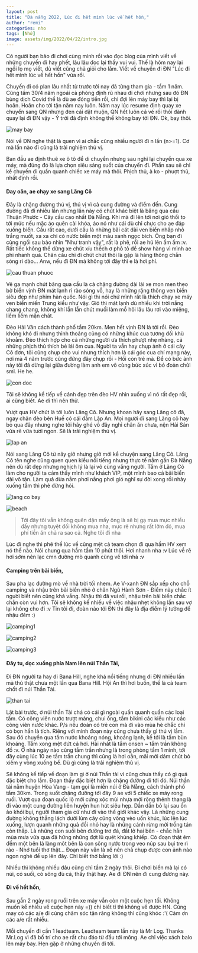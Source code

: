 ```yaml
---
layout: post
title: "Đà nẵng 2022, Lúc đi hết mình lúc về hết hồn,"
author: "remi"
categories: nho
tags: [Nhớ]
image: assets/img/2022/04/22/intro.jpg
---
```


Có người bạn bảo đi chơi cùng mình rồi vào đọc blog của mình viết về những chuyến đi hay phết, lâu lâu đọc lại thấy vui vui. Thế là hôm nay lại ngồi lọ mọ viết, dù viết cũng chả giỏi cho lắm. Viết về chuyến đi ĐN "Lúc đi hết mình lúc về hết hồn" vừa rồi. 

Chuyến đi có plan lâu nhất từ trước tới nay đã từng tham gia - tầm 1 năm. Cũng tầm 30/4 năm ngoái cả phòng định rủ nhau đi chơi nhưng sau đó ĐN bùng dịch Covid thế là dù ae đóng tiền rồi, chỉ đợi lên máy bay thì lại bị hoãn. Hoãn cho tới tận năm nay luôn. Năm nay lúc resume định quay xe chuyển sang QN nhưng đen cái đặt muộn, QN hết luôn cả vé rồi thôi đành quay lại đi ĐN vậy - Ý trời đã định không thể không bay tới ĐN. Ok, bay thôi.

![may bay]( {{site.url}}/assets/img/2022/04/22/baythoi.JPG)

Nói về ĐN nghe thật là quen vì ai chắc cũng nhiều người đi n lần (n>=1). Cơ mà lần nào đi cũng là trải nghiệm thú vị.

Ban đầu ae định thuê xe ô tô để di chuyển nhưng sau nghĩ lại chuyển qua xe máy, mà đúng đó là lựa chọn siêu sáng suốt của chuyến đi. Phần sau sẽ chỉ kể chuyến đi quẩn quanh chiếc xe máy mà thôi. Phịch thủ, à ko - phượt thủ, nhất định rổi.

#### Day oăn, ae chạy xe sang Lăng Cô

Đây là chặng đường thú vị, thú vị vì cả cung đường và điểm đến. Cung đường đã đi nhiều lần nhưng lần này có chút khác biệt là băng qua cầu Thuận Phước - Cây cầu cao nhất Đà Nẵng. Khi mà đi lên tới nơi gió thổi to tới mức nếu mặc áo quên cài khóa, áo nó như cái dù chỉ chực cho ae đáp xuống biển. Cầu rất cao, dưới cầu là những bãi cát dài ven biển nhấp nhô trắng muốt, xa xa chỉ có nước biển một màu xanh ngọc bích. Ông bạn đi cùng ngồi sau bảo nhìn "Như tranh vậy", rất là phê, rồi ae hú lên ầm ầm :v. Rất tiếc không thể dừng xe chút xíu thếch ơ phô tô để show hàng vì mình ae phi nhanh quá. Chân cầu chỉ đi chút chút thôi là gặp là hàng thông chắn sóng rì dào... Anw, nếu đi ĐN mà không tới đây thì e là hơi phí.

![cau thuan phuoc]( {{site.url}}/assets/img/2022/04/22/thuanphuoc.JPG)


Vê ga mạnh chút băng qua cầu là cả chặng đường dài lái xe mon men theo bờ biển vịnh ĐN mát lạnh rì rào sóng vỗ, hay là những rặng thông ven biển siêu đẹp như phim hàn quốc. Nói gì thì nói chứ mình rất là thích chạy xe máy ven biển miền Trung kiểu như vậy. Gió thì mát lạnh dù nhiều khi trời nắng chang chang, không khí lẫn lẫn chút muối làm mồ hôi lâu lâu rơi vào miệng, liếm liếm mặn chát.  

Đèo Hải Vân cách thành phố tầm 20km. Men hết vịnh ĐN là tới rồi. Đèo không khó đi nhưng thỉnh thoảng cũng có những khúc cua tương đối khù khoằm. Đèo thích hợp cho cả những người ưa thích phượt nhẹ nhàng, cả những phịch thủ thích bẻ lái ôm cua. Người ta vẫn hay chụp ảnh ở cái cây Cô đơn, tôi cũng chụp cho vui nhưng thích hơn là cái góc cua chí mạng này, nơi mà 4 năm trước cũng đứng đây chụp rồi - Hồi còn trẻ mà. Để có bức ảnh này tôi đã dừng lại giữa đường làm anh em vô cùng bức xúc vì bỏ đoàn chửi sml. He he.

![con doc]( {{site.url}}/assets/img/2022/04/22/condoc.jpg)


Tôi sẽ không kể tiếp về cảnh đẹp trên đèo HV nhìn xuống vì nó rất đẹp rồi, ai cũng biết. Ae đi thì nên thử.

Vượt qua HV chút là tới luôn Lăng Cô. Nhưng khoan hãy sang Lăng cô đã, ngay chân đèo bên Huế có cái đầm Lập An. Mọi người đi sang Lăng cô hay bỏ qua đây nhưng nghe tôi hãy ghé vô đây nghỉ chân ăn chưa, nện Hải Sản vừa rẻ vừa tươi ngon. Sẽ là trải nghiệm thú vị.

![lap an]( {{site.url}}/assets/img/2022/04/22/lapan.JPG)

Nói sang Lăng Cô từ nãy giờ nhưng giờ mới kể chuyện sang Lăng Cô. Lăng Cô tên nghe cũng quen quen kiểu nối tiếng nhưng thực tế nằm gần Đà Nẵng nên dù rất đẹp nhưng nghịch lý là lại vô cùng vắng người. Tắm ở Lăng Cô làm cho người ta cảm thấy mình như khách VIP, một mình bao cả bãi biển dài vô tận. Làm quả dừa nằm phơi nắng phơi gió nghĩ sự đời xong rồi nhảy xuống tắm thì phê đừng hỏi. 

![lang co bay]( {{site.url}}/assets/img/2022/04/22/langco.jpg)

![beach]( {{site.url}}/assets/img/2022/04/22/beach.JPG)

>Tới đây tôi vẫn không quên dặn mấy ông là sẽ bị gạ mua mực nhiều đấy nhưng tuyệt đối không mua nha, mực rẻ nhưng rất lởm đó, mua phí tiền ăn chả ra sao cả. Nghe tôi đi nha

Lúc đi nghe thì phê thế lúc về cũng mệt cả team chọn đi qua hầm HV xem nó thế nào. Nói chung qua hầm tầm 10 phút thôi. Hơi nhanh nha :v Lúc về rẽ hơi sớm nên lạc cmn đường mò quanh cũng về tới nhà :v 

#### Camping trên bãi biển,

Sau pha lạc đường mò về nhà trời tối nhem. Ae V-xanh ĐN sắp xếp cho chỗ camping và nhậu trên bãi biển nhỏ ở chân Ngũ Hành Sơn - Điểm này chắc ít người biết nên cũng khá vắng. Nhậu thì đã vui rồi, nhậu trên bãi biển chắc chắn còn vui hơn. Tôi sẽ không kể nhiều về việc nhậu nhẹt không lần sau vợ lại không cho đi :v Tin tôi đi, đoàn nào tới ĐN thì đây là địa điểm lý tưởng để nhậu đêm :) 

![camping1]( {{site.url}}/assets/img/2022/04/22/camp1.jpg)

![camping2]( {{site.url}}/assets/img/2022/04/22/camp2.jpg)

![camping3]( {{site.url}}/assets/img/2022/04/22/camp3.jpg)

#### Đây tu, dọc xuống phía Nam lên núi Thần Tài,

Đi ĐN người ta hay đi Bana Hill, nghe khá nổi tiếng nhưng đi ĐN nhiều lần mà thú thật chưa một lần qua Bana Hill. Hội An thì hơi buồn, thế là cả team chốt đi núi Thần Tài. 

![than tai]( {{site.url}}/assets/img/2022/04/22/thantai.JPG)

Lật bài trước, ở núi thần Tài chả có cái gì ngoài quẩn quanh quẩn các loại tắm. Có công viên nước trượt máng, chui ống, tắm bikini các kiểu như các công viên nước khác. P/s nếu đoàn có trẻ con mà đi vào mùa hè chắc chỉ có bọn hắn là tích. Riêng với mình đoạn này cũng chưa thấy gì thú vị lắm. Sau đó chuyển qua tắm nước khoáng nóng, khoáng lạnh, kế tới là tắm bùn khoáng. Tắm xong mệt đứt cả hơi. Hài nhất là tắm onsen ~ tắm trần không đồ :v. Ở nhà ngày nào cũng tắm trần nhưng là trong phòng tắm 1 mình, tới đây cùng lúc 10 ae tắm trần chung thì cũng là hơi oằn, mãi mới dám chút bỏ xiêm y vòng xuống bể. Dù gì cũng là trải nghiệm thủ vị. 

Sẽ không kể tiếp về đoạn làm gì ở núi Thần tài vì cũng chưa thấy có gì quá đặc biệt cho lắm. Đoạn thấy đặc biệt hơn là chặng đường đi tới đó. Núi thần tài nằm huyện Hòa Vang - tạm gọi là miền núi ở Đà Nẵng, cách thành phố tầm 30km. Trong suốt chặng đường tới đây 9 ae với 5 chiếc xe máy rong ruổi. Vượt qua đoạn quốc lộ mới cứng xộc mùi nhựa mới rộng thênh thang là đi vào một cung đường liên huyện hun hút siêu hẹp. Dần dần bỏ lại sau ồn ào khói bụi, người tham gia cứ như đi vào thế giới khác vậy. Là những cung đường không thẳng lách dưới lùm cây cũng vòng vèo uốn khúc, lúc lên lúc xuống, lượn quanh những quả đồi nhỏ hay là những cánh rừng mới trồng tán còn thấp. Là những con suối bên đường trơ đá, đất lở hai bên - chắc hẳn mùa mưa vừa qua đã hứng những đợt lũ quét khủng khiếp. Có đoạn thật êm đềm một bên là làng môt bên là con sông nước trong veo núp sau bụi tre rì rào - Nhớ tuổi thơ thật... Đoạn này vẫn  là xế nên chả chụp được con ảnh nào ngon nghẻ để up lên đây. Chỉ biết thở bằng lời :) 

Nhiều thì không nhiều đâu cũng chỉ tầm 2 ngày thôi. Đi chơi biển mà lại có núi, có suối, có sông đủ cả, thấy thật hay. Ae đi ĐN nên đi cung đường này.

#### Đi về hết hồn,

Sau gần 2 ngày rong ruổi trên xe máy vẫn còn một cuộc hẹn tối. Không muốn kể nhiều về cuộc hẹn này =)) chỉ biết tí thì không về được HN. Cũng may có các a/e đi cùng chăm sóc tận răng không thì cũng khóc :'( Cảm ơn các a/e rất nhiều.


Mỗi chuyến đi cần 1 leadteam. Leadteam team lần này là Mr Log. Thanks Mr.Log vì đã bố trí cho ae rất chu đáo từ đầu tới mông. Ae chỉ việc xách balo lên máy bay. Hẹn gặp ở những chuyến đi tới. 



